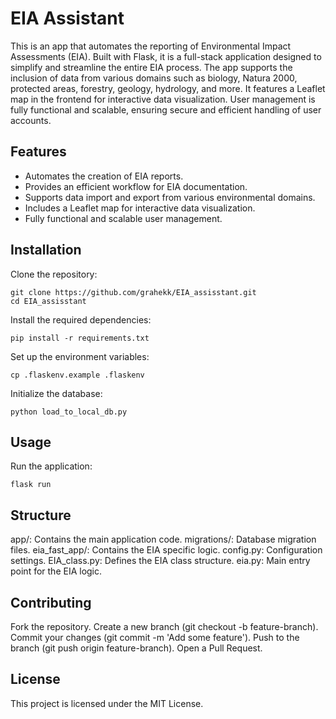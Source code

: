 # EIA Assistant
This is an app that automates the reporting of Environmental Impact Assessments (EIA). Built with Flask, it is a full-stack application designed to simplify and streamline the entire EIA process. The app supports the inclusion of data from various domains such as biology, Natura 2000, protected areas, forestry, geology, hydrology, and more. It features a Leaflet map in the frontend for interactive data visualization. User management is fully functional and scalable, ensuring secure and efficient handling of user accounts.


## Features
- Automates the creation of EIA reports.
- Provides an efficient workflow for EIA documentation.
- Supports data import and export from various environmental domains.
- Includes a Leaflet map for interactive data visualization.
- Fully functional and scalable user management.

## Installation
Clone the repository:
```
git clone https://github.com/grahekk/EIA_assisstant.git
cd EIA_assisstant
```
Install the required dependencies:

```
pip install -r requirements.txt
```
Set up the environment variables:

```
cp .flaskenv.example .flaskenv
```
Initialize the database:

```
python load_to_local_db.py
```
## Usage
Run the application:
```
flask run
```

## Structure
app/: Contains the main application code.
migrations/: Database migration files.
eia_fast_app/: Contains the EIA specific logic.
config.py: Configuration settings.
EIA_class.py: Defines the EIA class structure.
eia.py: Main entry point for the EIA logic.

## Contributing
Fork the repository.
Create a new branch (git checkout -b feature-branch).
Commit your changes (git commit -m 'Add some feature').
Push to the branch (git push origin feature-branch).
Open a Pull Request.

## License
This project is licensed under the MIT License.
